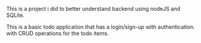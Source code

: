 This is a project i did to better understand backend using nodeJS and SQLite.

This is a basic todo application that has a login/sign-up with authentication.
with  CRUD operations for the todo items.
